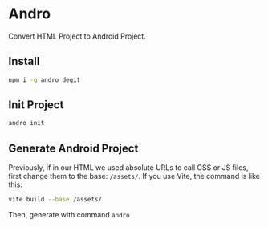 # Andro

Convert HTML Project to Android Project.

## Install

```bash
npm i -g andro degit
```

## Init Project

```bash
andro init
```

## Generate Android Project

Previously, if in our HTML we used absolute URLs to call CSS or JS files, first change them to the base: `/assets/`. If you use Vite, the command is like this:

```bash
vite build --base /assets/
```

Then, generate with command `andro`
